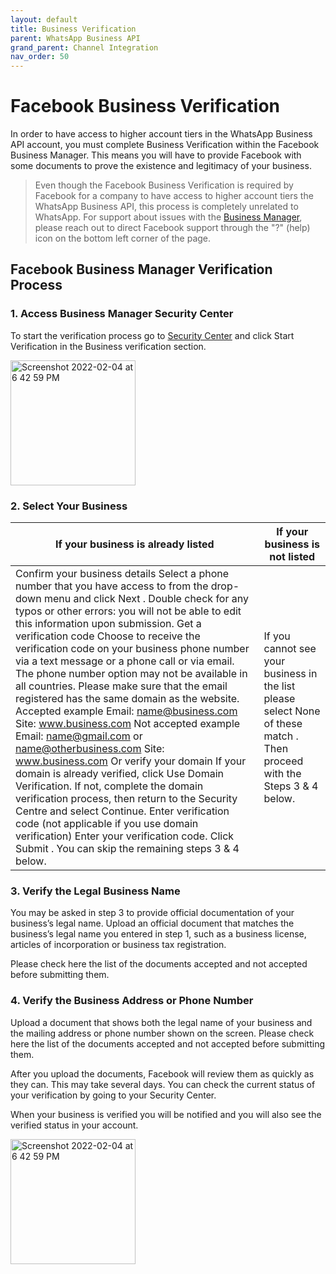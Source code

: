 ```yaml
---
layout: default
title: Business Verification
parent: WhatsApp Business API
grand_parent: Channel Integration
nav_order: 50
---
```

# Facebook Business Verification

In order to have access to higher account tiers in the WhatsApp Business API account, you must complete Business Verification within the Facebook Business Manager. This means you will have to provide Facebook with some documents to prove the existence and legitimacy of your business. 


> Even though the Facebook Business Verification is required by Facebook for a company to have access to higher account tiers the WhatsApp Business API, this process is completely unrelated to WhatsApp.
For support about issues with the [Business Manager](https://business.facebook.com/home/accounts), please reach out to direct Facebook support through the "?" (help) icon on the bottom left corner of the page.


## Facebook Business Manager Verification Process

### 1. Access Business Manager Security Center
To start the verification process go to [Security Center](https://business.facebook.com/settings/security) and click Start Verification in the Business verification section.

<img width="200" alt="Screenshot 2022-02-04 at 6 42 59 PM" src="https://2420607013-files.gitbook.io/~/files/v0/b/gitbook-28427.appspot.com/o/assets%2F-M4sMxKjL6eJRvZn6jeG%2F-MHGgf32FSV1ho8w693s%2F-MHGh-C0vl8fPj4SkMgN%2Fsecurity_center.PNG?alt=media&token=7fd030fb-ec27-4de1-844c-4ef58beef246">

### 2. Select Your Business

| If your business is already listed | If your business is not listed |   
|-------------------------------------------------------------------------------------------------------------------------------------------------------------------------------------------------------------------------------------------------------------------------------------------------------------------------------------------------------------------------------------------------------------------------------------------------------------------------------------------------------------------------------------------------------------------------------------------------------------------------------------------------------------------------------------------------------------------------------------------------------------------------------------------------------------------------------------------------------------------------------------------------------------------------------------------------------------------------------------------------------------------------------------------------------------------------------|---------------------------------------------------------------------------------------------------------------------------|
| Confirm your business details Select a phone number that you have access to from the drop-down menu and click  Next . Double check for any typos or other errors: you will not be able to edit this information upon submission.   Get a verification code Choose to receive the verification code on your business phone number via a text message or a phone call or via email. The phone number option may not be available in all countries. Please make sure that the email registered has the same domain as the website.   Accepted example Email: name@business.com Site: www.business.com   Not accepted example Email: name@gmail.com or name@otherbusiness.com Site: www.business.com   Or verify your domain If your domain is already verified, click Use Domain Verification. If not, complete the domain verification process, then return to the Security Centre and select Continue.   Enter verification code (not applicable if you use domain verification) Enter your verification code. Click  Submit .   You can skip the remaining steps 3 & 4 below. | If you cannot see your business in the list please select  None of these match . Then proceed with the Steps 3 & 4 below. |

### 3. Verify the Legal Business Name
You may be asked in step 3 to provide official documentation of your business’s legal name. Upload an official document that matches the business’s legal name you entered in step 1, such as a business license, articles of incorporation or business tax registration. 

Please check here the list of the documents accepted and not accepted before submitting them.

### 4.  Verify the Business Address or Phone Number
Upload a document that shows both the legal name of your business and the mailing address or phone number shown on the screen.
Please check here the list of the documents accepted and not accepted before submitting them.

After you upload the documents, Facebook will review them as quickly as they can. This may take several days. You can check the current status of your verification by going to your Security Center. 

When your business is verified you will be notified and you will also see the verified status in your account. 

<img width="200" alt="Screenshot 2022-02-04 at 6 42 59 PM" src="https://2420607013-files.gitbook.io/~/files/v0/b/gitbook-28427.appspot.com/o/assets%2F-M4sMxKjL6eJRvZn6jeG%2F-MHGihwZinQRINMJOanq%2F-MHGj81e7x39Fwimh8H1%2Fbusiness_verification_badge.PNG?alt=media&token=f37478cf-8b0d-45e5-b3c8-45e44a2bbbf0">

